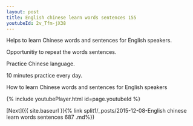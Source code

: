 ```yaml
---
layout: post
title: English chinese learn words sentences 155 
youtubeId: 2v_Tfm-jX38
---
```

 
 
Helps to learn Chinese words and sentences for English speakers.

Opportunitiy to repeat the words sentences. 

Practice Chinese language. 
 
10 minutes practice every day. 
 
How to learn Chinese words and sentences for English speakers 
 
{% include youtubePlayer.html id=page.youtubeId %}
 
 
[Next]({{ site.baseurl }}{% link  split1/_posts/2015-12-08-English chinese learn words sentences 687 .md%})
 
